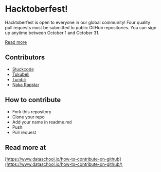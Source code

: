 # Hacktoberfest!

Hacktoberfest is open to everyone in our global community! Four quality pull requests must be submitted to public GitHub repositories. You can sign up anytime between October 1 and October 31.

[Read more](https://hacktoberfest.digitalocean.com/faq/)

## Contributors

- [Stuckcode](https://stuckcode.com)
- [Tukubeli](https://tukubeli.xyz)
- [Tumblr](https://stuckcode.tumblr.com)
- [Naka Rapstar](https://github.com/Nakasz)

## How to contribute

- Fork this repository
- Clone your repo
- Add your name in readme.md
- Push
- Pull request

## Read more at

[https://www.dataschool.io/how-to-contribute-on-github](https://www.dataschool.io/how-to-contribute-on-github/)
